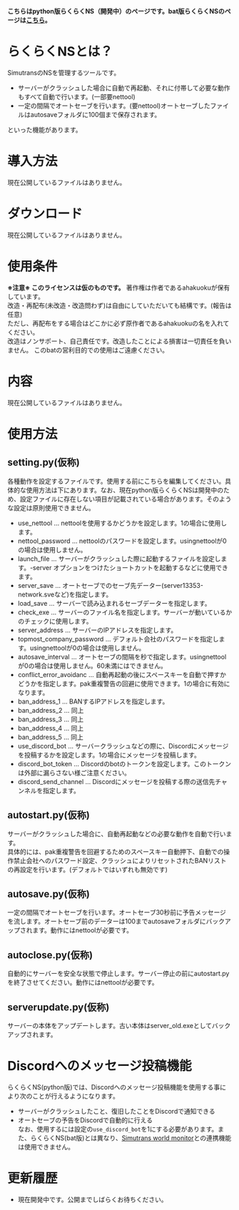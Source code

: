 **こちらはpython版らくらくNS（開発中）のページです。bat版らくらくNSのページは[こちら](https://github.com/ahakuoku/rakurakuNS/blob/main/readme.md)。**

# らくらくNSとは？
SimutransのNSを管理するツールです。
- サーバーがクラッシュした場合に自動で再起動、それに付帯して必要な動作もすべて自動で行います。(一部要nettool)
- 一定の間隔でオートセーブを行います。(要nettool)オートセーブしたファイルはautosaveフォルダに100個まで保存されます。

といった機能があります。

# 導入方法
現在公開しているファイルはありません。

# ダウンロード
現在公開しているファイルはありません。

# 使用条件
**※注意※ このライセンスは仮のものです。**
著作権は作者であるahakuokuが保有しています。  
改造・再配布(未改造・改造問わず)は自由にしていただいても結構です。(報告は任意)  
ただし、再配布をする場合はどこかに必ず原作者であるahakuokuの名を入れてください。  
改造はノンサポート、自己責任です。改造したことによる損害は一切責任を負いません。 このbatの営利目的での使用はご遠慮ください。

# 内容
現在公開しているファイルはありません。

# 使用方法

## setting.py(仮称)
各種動作を設定するファイルです。使用する前にこちらを編集してください。具体的な使用方法は下にあります。なお、現在python版らくらくNSは開発中のため、設定ファイルに存在しない項目が記載されている場合があります。そのような設定は原則使用できません。
- use_nettool … nettoolを使用するかどうかを設定します。1の場合に使用します。
- nettool_password … nettoolのパスワードを設定します。usingnettoolが0の場合は使用しません。
- launch_file … サーバーがクラッシュした際に起動するファイルを設定します。-server オプションをつけたショートカットを起動するなどに使用できます。
- server_save … オートセーブでのセーブ先データー(server13353-network.sveなど)を指定します。
- load_save … サーバーで読み込まれるセーブデーターを指定します。
- check_exe … サーバーのファイル名を指定します。サーバーが動いているかのチェックに使用します。
- server_address … サーバーのIPアドレスを指定します。
- topmost_company_password … デフォルト会社のパスワードを指定します。usingnettoolが0の場合は使用しません。
- autosave_interval … オートセーブの間隔を秒で指定します。usingnettoolが0の場合は使用しません。60未満にはできません。
- conflict_error_avoidanc … 自動再起動の後にスペースキーを自動で押すかどうかを指定します。pak重複警告の回避に使用できます。1の場合に有効になります。
- ban_address_1 … BANするIPアドレスを指定します。
- ban_address_2 … 同上
- ban_address_3 … 同上
- ban_address_4 … 同上
- ban_address_5 … 同上
- use_discord_bot … サーバークラッシュなどの際に、Discordにメッセージを投稿するかを設定します。1の場合にメッセージを投稿します。
- discord_bot_token … Discordのbotのトークンを設定します。このトークンは外部に漏らさない様ご注意ください。
- discord_send_channel … Discordにメッセージを投稿する際の送信先チャンネルを指定します。

## autostart.py(仮称)
サーバーがクラッシュした場合に、自動再起動などの必要な動作を自動で行います。  
具体的には、pak重複警告を回避するためのスペースキー自動押下、自動での操作禁止会社へのパスワード設定、クラッシュによりリセットされたBANリストの再設定を行います。(デフォルトではいずれも無効です)

## autosave.py(仮称)
一定の間隔でオートセーブを行います。オートセーブ30秒前に予告メッセージを流します。オートセーブ前のデーターは100までautosaveフォルダにバックアップされます。動作にはnettoolが必要です。

## autoclose.py(仮称)
自動的にサーバーを安全な状態で停止します。サーバー停止の前にautostart.pyを終了させてください。動作にはnettoolが必要です。

## serverupdate.py(仮称)
サーバーの本体をアップデートします。古い本体はserver_old.exeとしてバックアップされます。

# Discordへのメッセージ投稿機能
らくらくNS(python版)では、Discordへのメッセージ投稿機能を使用する事により次のことが行えるようになります。
- サーバーがクラッシュしたこと、復旧したことをDiscordで通知できる
- オートセーブの予告をDiscordで自動的に行える  
なお、使用するには設定の`use_discord_bot`を1にする必要があります。また、らくらくNS(bat版)とは異なり、[Simutrans world monitor](https://github.com/teamhimeh/simutrans_world_monitor)との連携機能は使用できません。

# 更新履歴
- 現在開発中です。公開までしばらくお待ちください。